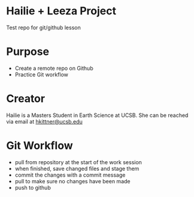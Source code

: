 # Hailie + Leeza Project

Test repo for git/github lesson

# Purpose

- Create a remote repo on Github
- Practice Git workflow

# Creator
Hailie is a Masters Student in Earth Science at UCSB. She can be reached via email at [hkittner@ucsb.edu](mailto:hkittner@ucsb.edu)


# Git Workflow 

* pull from repository at the start of the work session
* when finished, save changed files and stage them
* commit the changes with a commit message
* pull to make sure no changes have been made
* push to github